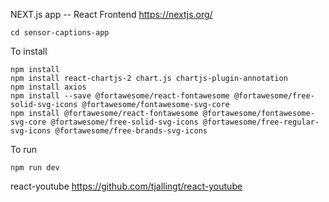 NEXT.js app -- React Frontend
https://nextjs.org/

```
cd sensor-captions-app
```


To install
```
npm install
npm install react-chartjs-2 chart.js chartjs-plugin-annotation
npm install axios
npm install --save @fortawesome/react-fontawesome @fortawesome/free-solid-svg-icons @fortawesome/fontawesome-svg-core
npm install @fortawesome/react-fontawesome @fortawesome/fontawesome-svg-core @fortawesome/free-solid-svg-icons @fortawesome/free-regular-svg-icons @fortawesome/free-brands-svg-icons

```

To run
 ```
 npm run dev
 ```



react-youtube
https://github.com/tjallingt/react-youtube
